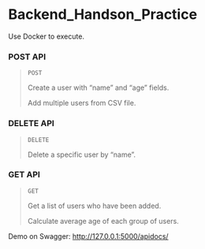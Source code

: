 # Backend_Handson_Practice
Use Docker to execute.

### POST API
>`POST`
>
> Create a user with “name” and “age” fields.
>
> Add multiple users from CSV file.

### DELETE API
>`DELETE`
>
>  Delete a specific user by “name”.

### GET API
>`GET`
>
> Get a list of users who have been added.
>
>Calculate average age of each group of users.

Demo on Swagger: http://127.0.0.1:5000/apidocs/
